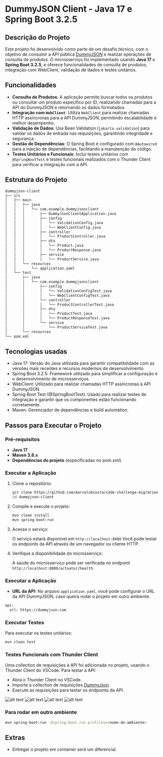 
# DummyJSON Client - Java 17 e Spring Boot 3.2.5

## Descrição do Projeto

Este projeto foi desenvolvido como parte de um desafio técnico, com o objetivo de consumir a API pública [DummyJSON](https://dummyjson.com/docs/products) e realizar operações de consulta de produtos. O microsserviço foi implementado usando **Java 17** e **Spring Boot 3.2.5**, e oferece funcionalidades de consulta de produtos, integração com WebClient, validação de dados e testes unitários.

## Funcionalidades

- **Consulta de Produtos**: A aplicação permite buscar todos os produtos ou consultar um produto específico por ID, realizando chamadas para a API do DummyJSON e retornando os dados formatados.
- **Integração com `WebClient`**: Utiliza `WebClient` para realizar chamadas HTTP assíncronas para a API DummyJSON, permitindo escalabilidade e melhor desempenho.
- **Validação de Dados**: Usa Bean Validation (`jakarta.validation`) para validar os dados de entrada nas requisições, garantindo integridade e segurança.
- **Gestão de Dependências**: O Spring Boot é configurado com `@Autowired` para a injeção de dependências, facilitando a manutenção do código.
- **Testes Unitários e Funcionais**: Inclui testes unitários com `@SpringBootTest` e testes funcionais realizados com o Thunder Client para verificar a integração com a API.


## Estrutura do Projeto

```bash
dummyjson-client
├── src
│   ├── main
│   │   ├── java
│   │   │   └── com.example.dummyjsonclient
│   │   │       ├── DummyJsonClientApplication.java
│   │   │       ├── config
│   │   │       │   └── ValidationConfig.java
│   │   │       │   └── WebClientConfig.java
│   │   │       ├── controller
│   │   │       │   └── ProductController.java
│   │   │       ├── dto
│   │   │       │   └── Product.java
│   │   │       │   └── ProductResponse.java
│   │   │       ├── service
│   │   │       │   └── ProductService.java
│   │   └── resources
│   │       └── application.yaml
│   └── test
│       ├── java
│       │   └── com.example.dummyjsonclient
│       │       ├── config
│       │       │   └── ValidationConfigTest.java
│       │       │   └── WebClientConfigTest.java
│       │       └── controller
│       │       │   └── ProductControllerTest.java
│       │       ├── dto
│       │       │   └── ProductTest.java
│       │       │   └── ProductResponseTest.java
│       │       └── service
│       │           └── ProductServiceTest.java
│       └── resources
└── pom.xml
```

## Tecnologias usadas
- Java 17: Versão do Java utilizada para garantir compatibilidade com as versões mais recentes e recursos modernos de desenvolvimento.
- Spring Boot 3.2.5: Framework utilizado para simplificar a configuração e o desenvolvimento de microsserviços.
- WebClient: Utilizado para realizar chamadas HTTP assíncronas à API DummyJSON.
- Spring Boot Test (@SpringBootTest): Usado para realizar testes de integração e garantir que os componentes estão funcionando corretamente.
- Maven: Gerenciador de dependências e build automation.


## Passos para Executar o Projeto

### Pré-requisitos

- **Java 17**
- **Maven 3.8.x**
- **Dependências do projeto** (especificadas no pom.xml).

### Executar a Aplicação

1. Clone o repositório:

    ```bash
    git clone https://github.com/marcelobcosta/code-challenge-migration
    cd dummyjson-client
    ```

2. Compile e execute o projeto:

    ```bash
    mvn clean install
    mvn spring-boot:run
    ```

3. Acesse o serviço:

    O serviço estará disponível em `http://localhost:8080` Você pode testar os endpoints da API através de um navegador ou cliente HTTP.

4. Verifique a disponibilidade do microsserviço:

    A saúde do microsserviço pode ser verificada no endpoint `http://localhost:8080/actuator/health`.


### Executar a Aplicação

- **URL da API:** No arquivo `application.yaml`, você pode configurar o URL da API DummyJSON, caso queira rodar o projeto em outro ambiente.

```bash
api:
  url: https://dummyjson.com
```

### Executar Testes

Para executar os testes unitários:

```bash
mvn clean test
```

### Testes Funcionais com Thunder Client
Uma collection de requisições à API foi adicionada no projeto, usando o Thunder Client do VSCode. Para testar a API:

- Abra o Thunder Client no VSCode.
- Importe a collection de requisições [DummyJson](thunder-collection_DummyJson.json).
- Execute as requisições para testar os endpoints da API.

![alt text](image.png)
![alt text](image-1.png)
![alt text](image-2.png)
![alt text](image-3.png)

### Para rodar em outro ambiente

```bash
mvn spring-boot:run -Dspring-boot.run.profiles=<nome-do-ambiente>
```

## Extras

- Entregar o projeto em container será um diferencial.
